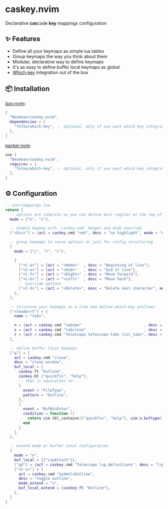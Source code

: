 # caskey.nvim
Declarative **cas**cade **key** mappings configuration

## ✨ Features
- Define all your keymaps as simple lua tables
- Group keymaps the way you think about them
- Modular, declarative way to define keymaps
- It's as easy to define buffer local keymaps as global
- [Which-key](https://github.com/folke/which-key.nvim) integration out of the box

## 📦 Installation

[lazy.nvim](https://github.com/folke/lazy.nvim):
```lua
{
  "Nexmean/caskey.nvim",
  dependencies = {
    "folke/which-key", -- optional, only if you want whick-key integration
  },
}
```

[packer.nvim](https://github.com/wbthomason/packer.nvim)
```lua
use {
  "Nexmean/caskey.nvim",
  requires = {
    "folke/which-key", -- optional, only if you want whick-key integration
  },
}
```

## ⚙️ Configuration
```lua
-- user/mappings.lua
return {
  -- options are inherits so you can define most regular at the top of keymaps config
  mode = {"n", "v"},

  -- Simple keymap with `caskey.cmd` helper and mode override
  ["<Esc>"] = {act = caskey.cmd "noh", desc = "no highlight", mode = "n"},

  -- group keymaps to reuse options or just for config structuring
  {
    mode = {"i", "t", "c"},

    {
      ["<C-a>"] = {act = "<Home>"  , desc = "Beginning of line"},
      ["<C-e>"] = {act = "<End>"   , desc = "End of line"},
      ["<C-f>"] = {act = "<Right>" , desc = "Move forward"},
      ["<C-b>"] = {act = "<Left>"  , desc = "Move back"},
      -- override options
      ["<C-d>"] = {act = "<Delete>", desc = "Delete next character", mode = {"i", "c"}},
    },
  },

  -- structure your keymaps as a tree and define which-key prefixes
  ["<leader>t"] = {
    name = "tabs",

    n = {act = caskey.cmd "tabnew"                            , desc = "new tab"},
    x = {act = caskey.cmd "tabclose"                          , desc = "close tab"},
    t = {act = caskey.cmd "Telescope telescope-tabs list_tabs", desc = "list tabs"},
  },

  -- define buffer local keymaps
  ["q"] = {
    act = caskey.cmd "close",
    desc = "close window",
    buf_local = {
      caskey.ft "Outline",
      caskey.bt {"quickfix", "help"},
      -- that is equivalent to:
      {
        event = "FileType",
        pattern = "Outline",
      },
      {
        event = "BufWinEnter",
        condition = function ()
          return vim.tbl_contains({"quickfix", "help"}, vim.o.buftype)
        end
      }
    },
  },

  -- extend mode or buffer local configuration
  {
    mode = "n",
    buf_local = {{"LspAttach"}},
    ["gd"] = {act = caskey.cmd "Telescope lsp_definitions", desc = "lsp definition"},
    ["<C-s>"] = {
      act = caskey.cmd "SymbolsOutline",
      desc = "toggle outline",
      mode_extend = "v",
      buf_local_extend = {caskey.ft "Outline"},
    },
  }
}
```
